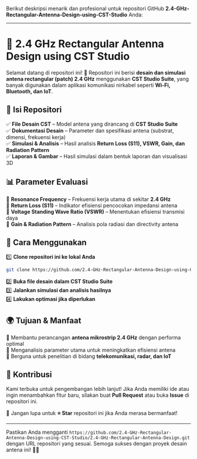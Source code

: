 Berikut deskripsi menarik dan profesional untuk repositori GitHub **2.4-GHz-Rectangular-Antenna-Design-using-CST-Studio** Anda:  

---  

# 📡 **2.4 GHz Rectangular Antenna Design using CST Studio**  

Selamat datang di repositori ini! 🎉 Repositori ini berisi **desain dan simulasi antena rectangular (patch) 2.4 GHz** menggunakan **CST Studio Suite**, yang banyak digunakan dalam aplikasi komunikasi nirkabel seperti **Wi-Fi, Bluetooth, dan IoT**.  

## 📂 **Isi Repositori**  
✅ **File Desain CST** – Model antena yang dirancang di **CST Studio Suite**  
✅ **Dokumentasi Desain** – Parameter dan spesifikasi antena (substrat, dimensi, frekuensi kerja)  
✅ **Simulasi & Analisis** – Hasil analisis **Return Loss (S11), VSWR, Gain, dan Radiation Pattern**  
✅ **Laporan & Gambar** – Hasil simulasi dalam bentuk laporan dan visualisasi 3D  

## 📊 **Parameter Evaluasi**  
🔹 **Resonance Frequency** – Frekuensi kerja utama di sekitar **2.4 GHz**  
🔹 **Return Loss (S11)** – Indikator efisiensi pencocokan impedansi antena  
🔹 **Voltage Standing Wave Ratio (VSWR)** – Menentukan efisiensi transmisi daya  
🔹 **Gain & Radiation Pattern** – Analisis pola radiasi dan directivity antena  

## 🚀 **Cara Menggunakan**  
1️⃣ **Clone repositori ini ke lokal Anda**  
   ```bash
   git clone https://github.com/2.4-GHz-Rectangular-Antenna-Design-using-CST-Studio/2.4-GHz-Rectangular-Antenna-Design.git
   ```  
2️⃣ **Buka file desain dalam CST Studio Suite**  
3️⃣ **Jalankan simulasi dan analisis hasilnya**  
4️⃣ **Lakukan optimasi jika diperlukan**  

## 🌍 **Tujuan & Manfaat**  
🔹 Membantu perancangan **antena mikrostrip 2.4 GHz** dengan performa optimal  
🔹 Menganalisis parameter utama untuk meningkatkan efisiensi antena  
🔹 Berguna untuk penelitian di bidang **telekomunikasi, radar, dan IoT**  

## 🤝 **Kontribusi**  
Kami terbuka untuk pengembangan lebih lanjut! Jika Anda memiliki ide atau ingin menambahkan fitur baru, silakan buat **Pull Request** atau buka **Issue** di repositori ini.  

📢 Jangan lupa untuk **⭐ Star** repositori ini jika Anda merasa bermanfaat!  

---

Pastikan Anda mengganti `https://github.com/2.4-GHz-Rectangular-Antenna-Design-using-CST-Studio/2.4-GHz-Rectangular-Antenna-Design.git` dengan URL repositori yang sesuai. Semoga sukses dengan proyek desain antena ini! 🚀📡
